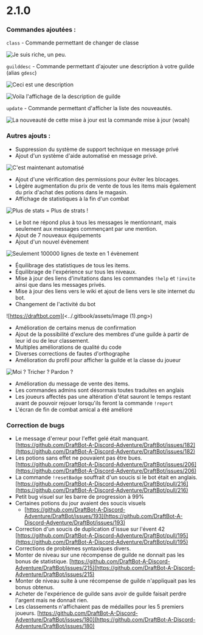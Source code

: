 # 2.1.0

### &#x20;Commandes ajoutées :

`class` - Commande permettant de changer de classe

![Je suis riche, un peu.](<../.gitbook/assets/image (51).png>)

`guilddesc` - Commande permettant d'ajouter une description à votre guilde (alias `gdesc`)&#x20;

![Ceci est une description](<../.gitbook/assets/image (69).png>)

![Voila l'affichage de la description de guilde](<../.gitbook/assets/image (119).png>)

`update` - Commande permettant d'afficher la liste des nouveautés.

![La nouveauté de cette mise à jour est la commande mise à jour (woah)](<../.gitbook/assets/image (79).png>)

### &#x20;Autres ajouts :

* Suppression du système de support technique en message privé
* Ajout d'un système d'aide automatisé en message privé.

![C'est maintenant automatisé](<../.gitbook/assets/image (138).png>)

* Ajout d'une vérification des permissions pour éviter les blocages.
* Légère augmentation du prix de vente de tous les items mais également du prix d'achat des potions dans le magasin.
* Affichage de statistiques à la fin d'un combat

![Plus de stats = Plus de strats !](<../.gitbook/assets/image (35).png>)

* Le bot ne répond plus à tous les messages le mentionnant, mais seulement aux messages commençant par une mention.
* Ajout de 7 nouveaux équipements
* Ajout d'un nouvel évènement

![Seulement 100000 lignes de texte en 1 évènement](<../.gitbook/assets/image (117).png>)

* Équilibrage des statistiques de tous les items.
* Équilibrage de l'expérience sur tous les niveaux.
* Mise à jour des liens d'invitations dans les commandes `!help` et `!invite` ainsi que dans les messages privés.
* Mise à jour des liens vers le wiki et ajout de liens vers le site internet du bot.
* Changement de l'activité du bot

![https://draftbot.com](<../.gitbook/assets/image (1).png>)

* Amélioration de certains menus de confirmation
* Ajout de la possibilité d'exclure des membres d'une guilde à partir de leur id ou de leur classement.
* Multiples améliorations de qualité du code
* Diverses corrections de fautes d'orthographe
* Amélioration du profil pour afficher la guilde et la classe du joueur

![Moi ? Tricher ? Pardon ?](<../.gitbook/assets/image (190).png>)

* Amélioration du message de vente des items.
* Les commandes admins sont désormais toutes traduites en anglais
* Les joueurs affectés pas une altération d'état sauront le temps restant avant de pouvoir rejouer lorsqu'ils feront la commande `!report`
* L'écran de fin de combat amical a été amélioré

### Correction de bugs

* Le message d'erreur pour l'effet gelé était manquant. [https://github.com/DraftBot-A-Discord-Adventure/DraftBot/issues/182](https://github.com/DraftBot-A-Discord-Adventure/DraftBot/issues/182)
* Les potions sans effet ne pouvaient pas être bues. [https://github.com/DraftBot-A-Discord-Adventure/DraftBot/issues/206](https://github.com/DraftBot-A-Discord-Adventure/DraftBot/issues/206)
* La commande `!resetBadge` souffrait d'un soucis si le bot était en anglais. [https://github.com/DraftBot-A-Discord-Adventure/DraftBot/pull/216](https://github.com/DraftBot-A-Discord-Adventure/DraftBot/pull/216)
* Petit bug visuel sur les barre de progression à 99%
* Certaines potions du jour avaient des soucis visuels&#x20;
  * [https://github.com/DraftBot-A-Discord-Adventure/DraftBot/issues/193](https://github.com/DraftBot-A-Discord-Adventure/DraftBot/issues/193)
* Correction d'un soucis de duplication d'issue sur l'évent 42 [https://github.com/DraftBot-A-Discord-Adventure/DraftBot/pull/195](https://github.com/DraftBot-A-Discord-Adventure/DraftBot/pull/195)
* Corrections de problèmes syntaxiques divers.&#x20;
* Monter de niveau sur une récompense de guilde ne donnait pas les bonus de statistique. [https://github.com/DraftBot-A-Discord-Adventure/DraftBot/issues/215](https://github.com/DraftBot-A-Discord-Adventure/DraftBot/issues/215)
* Monter de niveau suite à une récompense de guilde n'appliquait pas les bonus obtenus.&#x20;
* Acheter de l'expérience de guilde sans avoir de guilde faisait perdre l'argent mais ne donnait rien.&#x20;
* Les classements n'affichaient pas de médailles pour les 5 premiers joueurs. [https://github.com/DraftBot-A-Discord-Adventure/DraftBot/issues/180](https://github.com/DraftBot-A-Discord-Adventure/DraftBot/issues/180)
